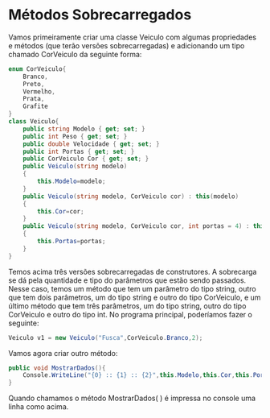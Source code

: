 # Métodos Sobrecarregados

Vamos primeiramente criar uma classe Veiculo com algumas propriedades e métodos (que terão versões sobrecarregadas) e adicionando um tipo chamado CorVeiculo da seguinte forma:

```cs
enum CorVeiculo{
    Branco,
    Preto,
    Vermelho,
    Prata,
    Grafite
}
class Veiculo{
    public string Modelo { get; set; }
    public int Peso { get; set; }
    public double Velocidade { get; set; }
    public int Portas { get; set; }
    public CorVeiculo Cor { get; set; }
    public Veiculo(string modelo)
    {
        this.Modelo=modelo;
    }
    public Veiculo(string modelo, CorVeiculo cor) : this(modelo)
    {
        this.Cor=cor;
    }
    public Veiculo(string modelo, CorVeiculo cor, int portas = 4) : this(modelo,cor)
    {
        this.Portas=portas;
    }
}
```

Temos acima três versões sobrecarregadas de construtores. A sobrecarga se dá pela quantidade e tipo do parâmetros que estão sendo passados. Nesse caso, temos um método que tem um parâmetro do tipo string, outro que tem dois parâmetros, um do tipo string e outro do tipo CorVeiculo, e um último método que tem três parâmetros, um do tipo string, outro do tipo CorVeiculo e outro do tipo int. No programa principal, poderíamos fazer o seguinte:

```cs
Veiculo v1 = new Veiculo("Fusca",CorVeiculo.Branco,2);
```

Vamos agora criar outro método:

```cs
public void MostrarDados(){
    Console.WriteLine("{0} :: {1} :: {2}",this.Modelo,this.Cor,this.Portas);
}
```

Quando chamamos o método MostrarDados( ) é impressa no console uma linha como acima.
